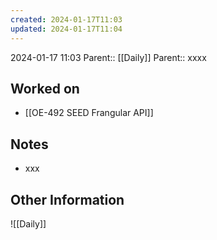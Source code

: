 ```yaml
---
created: 2024-01-17T11:03
updated: 2024-01-17T11:04
---
```

2024-01-17 11:03
Parent:: [[Daily]] 
Parent:: xxxx
## Worked on

- [[OE-492 SEED Frangular API]]

## Notes

- xxx

## Other Information

![[Daily]]
